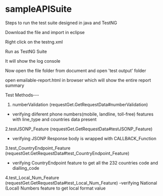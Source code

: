 # sampleAPISuite
Steps to run the test suite designed in java and TestNG

Download the file and import in eclipse

Right click on the testng.xml 

Run as TestNG Suite

It will show the log  console

Now  open the file folder from document and open 'test output' folder

open emailable-report.html in browser which will show the entire report summary

Test Methods---
1. numberValidation (requestGet.GetRequestData#numberValidation)
 - verifying diiferent phone numbers(mobile, landline, toll-free) features with line_type and countries data present
 
2.testJSONP_Feature (requestGet.GetRequestData#testJSONP_Feature)
- verifying JSONP  Response body is wrapped with CALLBACK_Function

3.test_CountryEndpoint_Feature (requestGet.GetRequestData#test_CountryEndpoint_Feature)
- verifying CountryEndpoint feature to get all the 232 countries code and dialling_code

4.test_Local_Num_Feature (requestGet.GetRequestData#test_Local_Num_Feature)
-verifying National (Local) Numbers feature to get local format value
